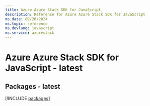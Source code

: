 ```yaml
---
title: Azure Azure Stack SDK for JavaScript
description: Reference for Azure Azure Stack SDK for JavaScript
ms.date: 09/26/2024
ms.topic: reference
ms.devlang: javascript
ms.service: azurestack
---
```

# Azure Azure Stack SDK for JavaScript - latest
## Packages - latest
[!INCLUDE [packages](azure-stack-index.md)]